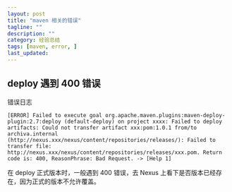 ```yaml
---
layout: post
title: "maven 相关的错误"
tagline: ""
description: ""
category: 经验总结
tags: [maven, error, ]
last_updated:
---
```



## deploy 遇到 400 错误

错误日志

    [ERROR] Failed to execute goal org.apache.maven.plugins:maven-deploy-plugin:2.7:deploy (default-deploy) on project xxxx: Failed to deploy artifacts: Could not transfer artifact xxx:pom:1.0.1 from/to archiva.internal (http://nexus.xxx/nexus/content/repositories/releases/): Failed to transfer file: http://nexus.xxx/nexus/content/repositories/releases/xxx.pom. Return code is: 400, ReasonPhrase: Bad Request. -> [Help 1]

在 deploy 正式版本时，一般遇到 400 错误，去 Nexus 上看下是否版本已经存在，因为正式的版本不允许覆盖。
